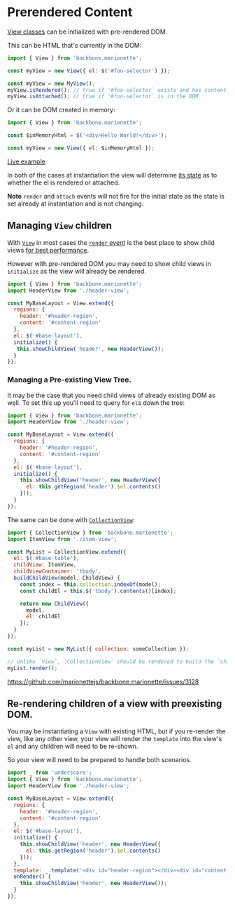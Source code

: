 # Prerendered Content

[View classes](./classes.md) can be initialized with pre-rendered DOM.

This can be HTML that's currently in the DOM:

```javascript
import { View } from 'backbone.marionette';

const myView = new View({ el: $('#foo-selector') });

const myView = new MyView();
myView.isRendered(); // true if '#foo-selector` exists and has content
myView.isAttached(); // true if '#foo-selector` is in the DOM
```

Or it can be DOM created in memory:

```javascript
import { View } from 'backbone.marionette';

const $inMemoryHtml = $('<div>Hello World!</div>');

const myView = new View({ el: $inMemoryHtml });
```

[Live example](https://jsfiddle.net/marionettejs/b2yz38gj/)

In both of the cases at instantiation the view will determine
[its state](./view.lifecycle.md) as to whether the el is rendered
or attached.

**Note** `render` and `attach` events will not fire for the initial
state as the state is set already at instantiation and is not changing.

## Managing `View` children

With [`View`](./marionette.view.md) in most cases the [`render` event](./events.class.md#render-and-beforerender-events)
is the best place to show child views [for best performance](./marionette.view.md#efficient-nested-view-structures).

However with pre-rendered DOM you may need to show child views in `initialize`
as the view will already be rendered.

```javascript
import { View } from 'backbone.marionette';
import HeaderView from './header-view';

const MyBaseLayout = View.extend({
  regions: {
    header: '#header-region',
    content: '#content-region'
  },
  el: $('#base-layout'),
  initialize() {
   this.showChildView('header', new HeaderView());
  }
});
```

### Managing a Pre-existing View Tree.

It may be the case that you need child views of already existing DOM as well.
To set this up you'll need to query for `el`s down the tree:

```javascript
import { View } from 'backbone.marionette';
import HeaderView from './header-view';

const MyBaseLayout = View.extend({
  regions: {
    header: '#header-region',
    content: '#content-region'
  },
  el: $('#base-layout'),
  initialize() {
    this.showChildView('header', new HeaderView({
      el: this.getRegion('header').$el.contents()
    }));
  }
});
```

The same can be done with [`CollectionView`](./marionette.collectionview.md):

```javascript
import { CollectionView } from 'backbone.marionette';
import ItemView from './item-view';

const MyList = CollectionView.extend({
  el: $('#base-table'),
  childView: ItemView,
  childViewContainer: 'tbody',
  buildChildView(model, ChildView) {
    const index = this.collection.indexOf(model);
    const childEl = this.$('tbody').contents()[index];

    return new ChildView({
      model,
      el: childEl
    });
  }
});

const myList = new MyList({ collection: someCollection });

// Unlike `View`, `CollectionView` should be rendered to build the `children`
myList.render();
```

https://github.com/marionettejs/backbone.marionette/issues/3128

## Re-rendering children of a view with preexisting DOM.

You may be instantiating a `View` with existing HTML, but if you re-render the view,
like any other view, your view will render the `template` into the view's `el` and
any children will need to be re-shown.

So your view will need to be prepared to handle both scenarios.

```javascript
import _ from 'underscore';
import { View } from 'backbone.marionette';
import HeaderView from './header-view';

const MyBaseLayout = View.extend({
  regions: {
    header: '#header-region',
    content: '#content-region'
  },
  el: $('#base-layout'),
  initialize() {
    this.showChildView('header', new HeaderView({
      el: this.getRegion('header').$el.contents()
    }));
  },
  template: _.template('<div id="header-region"></div><div id="content-region"></div>'),
  onRender() {
    this.showChildView('header', new HeaderView());
  }
});
```
